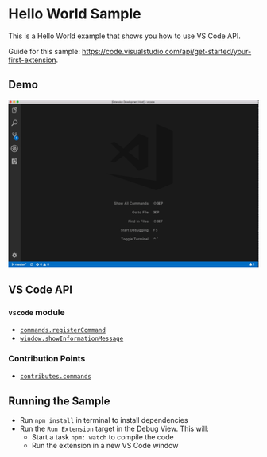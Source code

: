# Hello World Sample

This is a Hello World example that shows you how to use VS Code API.

Guide for this sample:
https://code.visualstudio.com/api/get-started/your-first-extension.

## Demo

![demo](demo.gif)

## VS Code API

### `vscode` module

-   [`commands.registerCommand`](https://code.visualstudio.com/api/references/vscode-api#commands.registerCommand)
-   [`window.showInformationMessage`](https://code.visualstudio.com/api/references/vscode-api#window.showInformationMessage)

### Contribution Points

-   [`contributes.commands`](https://code.visualstudio.com/api/references/contribution-points#contributes.commands)

## Running the Sample

-   Run `npm install` in terminal to install dependencies
-   Run the `Run Extension` target in the Debug View. This will:
    -   Start a task `npm: watch` to compile the code
    -   Run the extension in a new VS Code window
